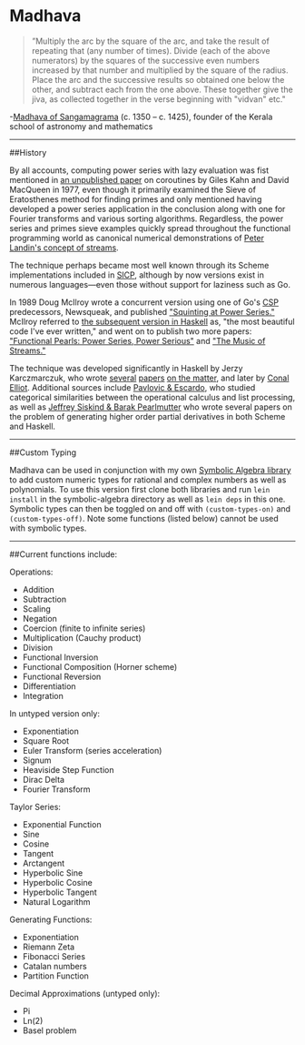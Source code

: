 # Madhava

>”Multiply the arc by the square of the arc, and take the result of repeating that (any number of times). Divide (each of the above numerators) by the squares of the successive even numbers increased by that number and multiplied by the square of the radius. Place the arc and the successive results so obtained one below the other, and subtract each from the one above. These together give the jiva, as collected together in the verse beginning with "vidvan" etc."

-[Madhava of Sangamagrama](https://en.wikipedia.org/wiki/Madhava_of_Sangamagrama) (c. 1350 – c. 1425), founder of the Kerala school of astronomy and mathematics

---

##History

By all accounts, computing power series with lazy evaluation was fist mentioned in [an unpublished paper](https://docs.google.com/viewer?url=http%3A%2F%2Fpdos.csail.mit.edu%2F~rsc%2Fkahn77parallel.pdf) on coroutines by Giles Kahn and David MacQueen in 1977, even though it primarily examined the Sieve of Eratosthenes method for finding primes and only mentioned having developed a power series application in the conclusion along with one for Fourier transforms and various sorting algorithms. Regardless, the power series and primes sieve examples quickly spread throughout the functional programming world as canonical numerical demonstrations of [Peter Landin's concept of streams](http://fi.ort.edu.uy/innovaportal/file/20124/1/22-landin_correspondence-between-algol-60-and-churchs-lambda-notation.pdf).

The technique perhaps became most well known through its Scheme implementations included in [SICP](https://mitpress.mit.edu/sicp/), although by now versions exist in numerous languages—even those without support for laziness such as Go.

In 1989 Doug McIlroy wrote a concurrent version using one of Go's [CSP](https://docs.google.com/viewer?url=http%3A%2F%2Fwww.usingcsp.com%2Fcspbook.pdf) predecessors, Newsqueak, and published ["Squinting at Power Series."](https://swtch.com/~rsc/thread/squint.pdf) McIlroy referred to [the subsequent version in Haskell](http://www.cs.dartmouth.edu/~doug/powser.html) as, "the most beautiful code I've ever written," and went on to publish two more papers: ["Functional Pearls: Power Series, Power Serious"](http://www.cs.dartmouth.edu/~doug/pearl.ps.gz) and ["The Music of Streams."](http://www.cs.dartmouth.edu/~doug/music.ps.gz)

The technique was developed significantly in Haskell by Jerzy Karczmarczuk, who wrote [several](http://www.sciencedirect.com/science/article/pii/S0304397597000650) [papers](https://pdfs.semanticscholar.org/4edf/d071cf5012aaa69449c9fe76646955a8d185.pdf) [on the matter](http://www.nt.ntnu.no/users/haugwarb/Programming/Haskell/haskell_automatic_differentiation_II.pdf), and later by [Conal Elliot](http://conal.net/papers/beautiful-differentiation/). Additional sources include [Pavlovic & Escardo](http://www.isg.rhul.ac.uk/dusko/papers/1998-lapl-LICS.pdf), who studied categorical similarities between the operational calculus and list processing, as well as [Jeffrey Siskind & Barak Pearlmutter](http://www.bcl.hamilton.ie/~qobi/nesting/) who wrote several papers on the problem of generating higher order partial derivatives in both Scheme and Haskell.

---

##Custom Typing

Madhava can be used in conjunction with my own [Symbolic Algebra library](https://github.com/Sophia-Gold/Symbolic-Algebra.clj) to add custom numeric types for rational and complex numbers as well as polynomials. To use this version first clone both libraries and run ```lein install``` in the symbolic-algebra directory as well as ```lein deps``` in this one. Symbolic types can then be toggled on and off with ```(custom-types-on)``` and ```(custom-types-off)```. Note some functions (listed below) cannot be used with symbolic types.

---

##Current functions include:

Operations:

+ Addition
+ Subtraction
+ Scaling
+ Negation
+ Coercion (finite to infinite series)
+ Multiplication (Cauchy product)
+ Division
+ Functional Inversion
+ Functional Composition (Horner scheme)
+ Functional Reversion
+ Differentiation
+ Integration

In untyped version only:

+ Exponentiation
+ Square Root
+ Euler Transform (series acceleration)
+ Signum
+ Heaviside Step Function
+ Dirac Delta
+ Fourier Transform

Taylor Series:

+ Exponential Function
+ Sine
+ Cosine
+ Tangent
+ Arctangent
+ Hyperbolic Sine
+ Hyperbolic Cosine
+ Hyperbolic Tangent
+ Natural Logarithm

Generating Functions:

+ Exponentiation
+ Riemann Zeta
+ Fibonacci Series
+ Catalan numbers
+ Partition Function

Decimal Approximations (untyped only):

+ Pi
+ Ln(2)
+ Basel problem